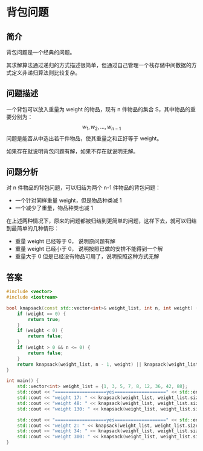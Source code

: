 # 背包问题

## 简介

背包问题是一个经典的问题。

其求解算法通过递归的方式描述很简单，但通过自己管理一个栈存储中间数据的方式定义非递归算法则比较复杂。

## 问题描述

一个背包可以放入重量为 weight 的物品，现有 n 件物品的集合 S，其中物品的重要分别为：
$$
w_1, w_2, ..., w_{n-1}
$$
问题是能否从中选出若干件物品，使其重量之和正好等于 weight。

如果存在就说明背包问题有解，如果不存在就说明无解。

## 问题分析

对 n 件物品的背包问题，可以归结为两个 n-1 件物品的背包问题：

* 一个针对同样重量 weight，但是物品种类减 1
* 一个减少了重量，物品种类也减 1

在上述两种情况下，原来的问题都被归结到更简单的问题，这样下去，就可以归结到最简单的几种情形：

* 重量 weight 已经等于 0， 说明原问题有解
* 重量 weight 已经小于 0， 说明按照已做的安排不能得到一个解
* 重量大于 0 但是已经没有物品可用了，说明按照这种方式无解

## 答案

```c++
#include <vector>
#include <iostream>

bool knapsack(const std::vector<int>& weight_list, int n, int weight) {
    if (weight == 0) {
        return true;
    }
    if (weight < 0) {
        return false;
    }
    if (weight > 0 && n <= 0) {
        return false;
    }
    return knapsack(weight_list, n - 1, weight) || knapsack(weight_list, n - 1, weight - weight_list[n - 1]);
}

int main() {
    std::vector<int> weight_list = {1, 3, 5, 7, 8, 12, 36, 42, 88};
    std::cout << "===================yes===================" << std::endl;
    std::cout << "weight 17: " << knapsack(weight_list, weight_list.size(), 17) << std::endl;
    std::cout << "weight 48: " << knapsack(weight_list, weight_list.size(), 48) << std::endl;
    std::cout << "weight 130: " << knapsack(weight_list, weight_list.size(), 130) << std::endl;

    std::cout << "===================yes===================" << std::endl;
    std::cout << "weight 2: " << knapsack(weight_list, weight_list.size(), 2) << std::endl;
    std::cout << "weight 34: " << knapsack(weight_list, weight_list.size(), 34) << std::endl;
    std::cout << "weight 300: " << knapsack(weight_list, weight_list.size(), 300) << std::endl;
}
```
